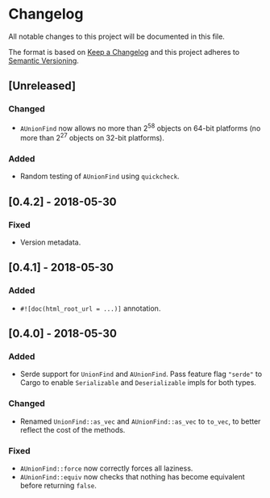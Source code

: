 # Changelog

All notable changes to this project will be documented in this file.

The format is based on [Keep a Changelog] and this project adheres to
[Semantic Versioning].

[Keep a Changelog]: http://keepachangelog.com/en/1.0.0/
[Semantic Versioning]: http://semver.org/spec/v2.0.0.html

## [Unreleased]

### Changed
- `AUnionFind` now allows no more than 2<sup>58</sup> objects on 64-bit
platforms (no more than 2<sup>27</sup> objects on 32-bit platforms).

### Added
- Random testing of `AUnionFind` using `quickcheck`.

## [0.4.2] - 2018-05-30

### Fixed
- Version metadata.

## [0.4.1] - 2018-05-30

### Added
- `#![doc(html_root_url = ...)]` annotation.

## [0.4.0] - 2018-05-30

### Added
- Serde support for `UnionFind` and `AUnionFind`. Pass feature
  flag `"serde"` to Cargo to enable `Serializable` and `Deserializable`
  impls for both types.
  
### Changed
- Renamed `UnionFind::as_vec` and `AUnionFind::as_vec` to `to_vec`, to
  better reflect the cost of the methods.
  
### Fixed
- `AUnionFind::force` now correctly forces all laziness.
- `AUnionFind::equiv` now checks that nothing has become equivalent before 
  returning `false`.

